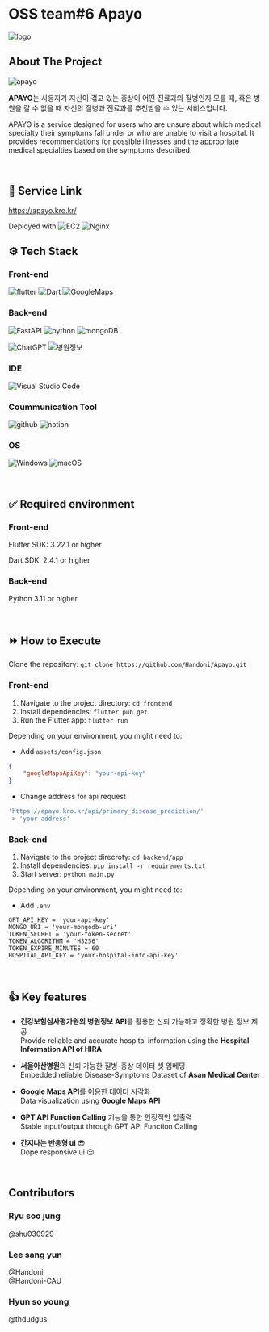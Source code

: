 # OSS team#6 Apayo
![logo](https://github.com/Handoni/Apayo/assets/101948889/3f87c6be-79f3-4842-b8c1-335be0f472c6)

## About The Project
![apayo](https://github.com/Handoni/Apayo/assets/101948889/b8d97aa7-45bb-465d-9cb4-78f27165979b)

**APAYO**는 사용자가 자신이 겪고 있는 증상이 어떤 진료과의 질병인지 모를 때, 혹은 병원을 갈 수 없을 때 자신의 질병과 진료과를 추천받을 수 있는 서비스입니다.<br/>

APAYO is a service designed for users who are unsure about which medical specialty their symptoms fall under or who are unable to visit a hospital. It provides recommendations for possible illnesses and the appropriate medical specialties based on the symptoms described.

<br/>

## 🔗 Service Link
https://apayo.kro.kr/

Deployed with ![EC2](https://img.shields.io/badge/amazon%20ec2-ff9900?style=for-the-badge&logo=amazonec2&logoColor=white)
![Nginx](https://img.shields.io/badge/nginx-%23009639.svg?style=for-the-badge&logo=nginx&logoColor=white)




## ⚙️ Tech Stack
### Front-end 

![flutter](https://img.shields.io/badge/Flutter-02569B?style=for-the-badge&logo=flutter&logoColor=white)
![Dart](https://img.shields.io/badge/Dart-0175C2?style=for-the-badge&logo=dart&logoColor=white)
![GoogleMaps](https://img.shields.io/badge/Google%20Maps-4285F4?style=for-the-badge&logo=googlemaps&logoColor=white)


### Back-end

![FastAPI](https://img.shields.io/badge/FastAPI-005571?style=for-the-badge&logo=fastapi)
![python](https://img.shields.io/badge/Python-3776AB?style=for-the-badge&logo=python&logoColor=white)
![mongoDB](https://img.shields.io/badge/MongoDB-4EA94B?style=for-the-badge&logo=mongodb&logoColor=white)

![ChatGPT](https://img.shields.io/badge/chatGPT-74aa9c?style=for-the-badge&logo=openai&logoColor=white)
![병원정보](https://img.shields.io/badge/건강보험심사평가원-병원정보%20API-0066CC?style=for-the-badge&logoColor=white)

### IDE
![Visual Studio Code](https://img.shields.io/badge/Visual%20Studio%20Code-0078d7.svg?style=for-the-badge&logo=visual-studio-code&logoColor=white)

### Coummunication Tool  
![github](https://img.shields.io/badge/GitHub-100000?style=for-the-badge&logo=github&logoColor=white)
![notion](https://img.shields.io/badge/Notion-000000?style=for-the-badge&logo=notion&logoColor=white)   

### OS
![Windows](https://img.shields.io/badge/Windows-0078D6?style=for-the-badge&logo=windows&logoColor=white)
![macOS](https://img.shields.io/badge/mac%20os-000000?style=for-the-badge&logo=macos&logoColor=F0F0F0)

<br/>

## ✅ Required environment
### Front-end
Flutter SDK: 3.22.1 or higher

Dart SDK: 2.4.1 or higher

### Back-end
Python 3.11 or higher

<br/>

## ⏩ How to Execute 
 Clone the repository: `git clone https://github.com/Handoni/Apayo.git`
### Front-end
1. Navigate to the project directory: `cd frontend`
2. Install dependencies: `flutter pub get`
3. Run the Flutter app: `flutter run`

Depending on your environment, you might need to:

- Add `assets/config.json`
```json
{
    "googleMapsApiKey": "your-api-key"
}
```
- Change address for api request
```dart
'https://apayo.kro.kr/api/primary_disease_prediction/'
-> 'your-address'
```

### Back-end
1. Navigate to the project direcroty: `cd backend/app`
2. Install dependencies: `pip install -r requirements.txt`
3. Start server: `python main.py`

Depending on your environment, you might need to:

- Add `.env`
``` 
GPT_API_KEY = 'your-api-key'
MONGO_URI = 'your-mongodb-uri'
TOKEN_SECRET = 'your-token-secret'
TOKEN_ALGORITHM = 'HS256'
TOKEN_EXPIRE_MINUTES = 60
HOSPITAL_API_KEY = 'your-hospital-info-api-key'
```

<br/>

## 👍 Key features
- **건강보험심사평가원의 병원정보 API**를 활용한 신뢰 가능하고 정확한 병원 정보 제공<br/>
Provide reliable and accurate hospital information using the **Hospital Information API of HIRA**

- **서울아산병원**의 신뢰 가능한 질병-증상 데이터 셋 임베딩<br/>
Embedded reliable Disease-Symptoms Dataset of **Asan Medical Center**

- **Google Maps API**를 이용한 데이터 시각화<br/>
Data visualization using **Google Maps API**

- **GPT API Function Calling** 기능을 통한 안정적인 입출력<br/>
Stable input/output through GPT API Function Calling

- **간지나는 반응형 ui** 😎 <br/>
Dope responsive ui 😏



<br/>


## Contributors
### Ryu soo jung   
@shu030929

### Lee sang yun    
@Handoni    
@Handoni-CAU

### Hyun so young   
@thdudgus
